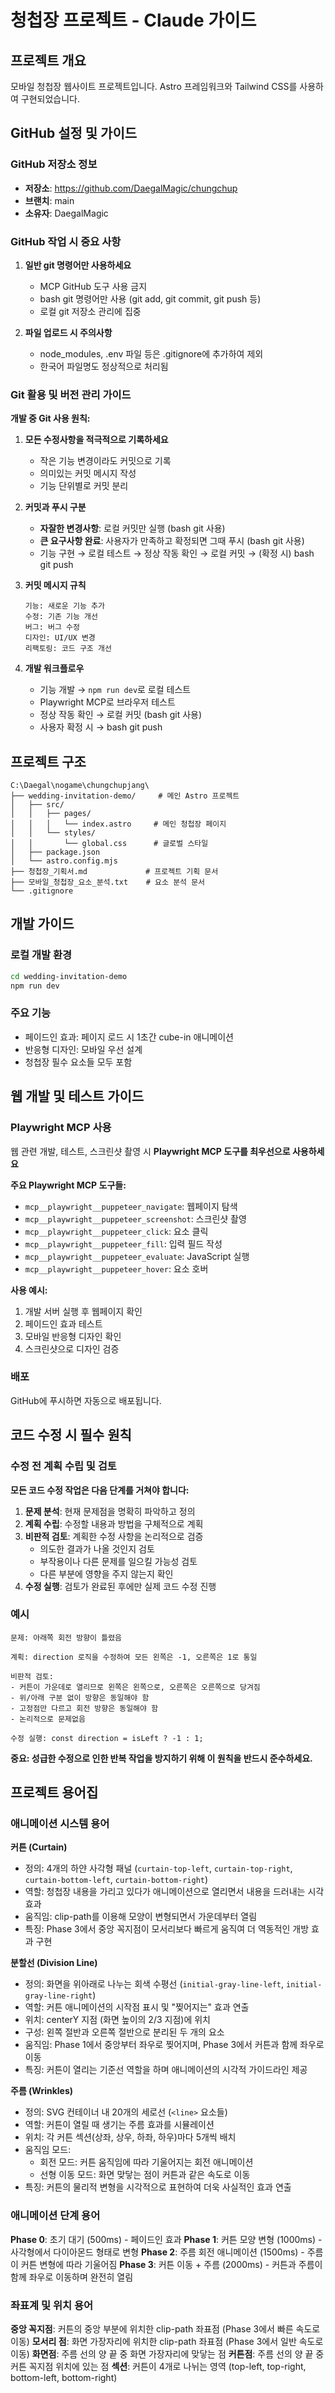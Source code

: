 # 청첩장 프로젝트 - Claude 가이드

## 프로젝트 개요
모바일 청첩장 웹사이트 프로젝트입니다. Astro 프레임워크와 Tailwind CSS를 사용하여 구현되었습니다.

## GitHub 설정 및 가이드

### GitHub 저장소 정보
- **저장소**: https://github.com/DaegalMagic/chungchup
- **브랜치**: main
- **소유자**: DaegalMagic

### GitHub 작업 시 중요 사항
1. **일반 git 명령어만 사용하세요**
   - MCP GitHub 도구 사용 금지
   - bash git 명령어만 사용 (git add, git commit, git push 등)
   - 로컬 git 저장소 관리에 집중

2. **파일 업로드 시 주의사항**
   - node_modules, .env 파일 등은 .gitignore에 추가하여 제외
   - 한국어 파일명도 정상적으로 처리됨

### Git 활용 및 버전 관리 가이드

**개발 중 Git 사용 원칙:**
1. **모든 수정사항을 적극적으로 기록하세요**
   - 작은 기능 변경이라도 커밋으로 기록
   - 의미있는 커밋 메시지 작성
   - 기능 단위별로 커밋 분리

2. **커밋과 푸시 구분**
   - **자잘한 변경사항**: 로컬 커밋만 실행 (bash git 사용)
   - **큰 요구사항 완료**: 사용자가 만족하고 확정되면 그때 푸시 (bash git 사용)
   - 기능 구현 → 로컬 테스트 → 정상 작동 확인 → 로컬 커밋 → (확정 시) bash git push

3. **커밋 메시지 규칙**
   ```
   기능: 새로운 기능 추가
   수정: 기존 기능 개선
   버그: 버그 수정
   디자인: UI/UX 변경
   리팩토링: 코드 구조 개선
   ```

4. **개발 워크플로우**
   - 기능 개발 → `npm run dev`로 로컬 테스트
   - Playwright MCP로 브라우저 테스트
   - 정상 작동 확인 → 로컬 커밋 (bash git 사용)
   - 사용자 확정 시 → bash git push

## 프로젝트 구조
```
C:\Daegal\nogame\chungchupjang\
├── wedding-invitation-demo/     # 메인 Astro 프로젝트
│   ├── src/
│   │   ├── pages/
│   │   │   └── index.astro     # 메인 청첩장 페이지
│   │   └── styles/
│   │       └── global.css      # 글로벌 스타일
│   ├── package.json
│   └── astro.config.mjs
├── 청첩장_기획서.md             # 프로젝트 기획 문서
├── 모바일_청첩장_요소_분석.txt    # 요소 분석 문서
└── .gitignore
```

## 개발 가이드

### 로컬 개발 환경
```bash
cd wedding-invitation-demo
npm run dev
```

### 주요 기능
- 페이드인 효과: 페이지 로드 시 1초간 cube-in 애니메이션
- 반응형 디자인: 모바일 우선 설계
- 청첩장 필수 요소들 모두 포함

## 웹 개발 및 테스트 가이드

### Playwright MCP 사용
웹 관련 개발, 테스트, 스크린샷 촬영 시 **Playwright MCP 도구를 최우선으로 사용하세요**

**주요 Playwright MCP 도구들:**
- `mcp__playwright__puppeteer_navigate`: 웹페이지 탐색
- `mcp__playwright__puppeteer_screenshot`: 스크린샷 촬영
- `mcp__playwright__puppeteer_click`: 요소 클릭
- `mcp__playwright__puppeteer_fill`: 입력 필드 작성
- `mcp__playwright__puppeteer_evaluate`: JavaScript 실행
- `mcp__playwright__puppeteer_hover`: 요소 호버

**사용 예시:**
1. 개발 서버 실행 후 웹페이지 확인
2. 페이드인 효과 테스트
3. 모바일 반응형 디자인 확인
4. 스크린샷으로 디자인 검증

### 배포
GitHub에 푸시하면 자동으로 배포됩니다.

## 코드 수정 시 필수 원칙

### 수정 전 계획 수립 및 검토
**모든 코드 수정 작업은 다음 단계를 거쳐야 합니다:**

1. **문제 분석**: 현재 문제점을 명확히 파악하고 정의
2. **계획 수립**: 수정할 내용과 방법을 구체적으로 계획
3. **비판적 검토**: 계획한 수정 사항을 논리적으로 검증
   - 의도한 결과가 나올 것인지 검토
   - 부작용이나 다른 문제를 일으킬 가능성 검토
   - 다른 부분에 영향을 주지 않는지 확인
4. **수정 실행**: 검토가 완료된 후에만 실제 코드 수정 진행

### 예시
```
문제: 아래쪽 회전 방향이 틀렸음

계획: direction 로직을 수정하여 모든 왼쪽은 -1, 오른쪽은 1로 통일

비판적 검토:
- 커튼이 가운데로 열리므로 왼쪽은 왼쪽으로, 오른쪽은 오른쪽으로 당겨짐
- 위/아래 구분 없이 방향은 동일해야 함
- 고정점만 다르고 회전 방향은 동일해야 함
- 논리적으로 문제없음

수정 실행: const direction = isLeft ? -1 : 1;
```

**중요: 성급한 수정으로 인한 반복 작업을 방지하기 위해 이 원칙을 반드시 준수하세요.**

## 프로젝트 용어집

### 애니메이션 시스템 용어
**커튼 (Curtain)**
- 정의: 4개의 하얀 사각형 패널 (`curtain-top-left`, `curtain-top-right`, `curtain-bottom-left`, `curtain-bottom-right`)
- 역할: 청첩장 내용을 가리고 있다가 애니메이션으로 열리면서 내용을 드러내는 시각 효과
- 움직임: clip-path를 이용해 모양이 변형되면서 가운데부터 열림
- 특징: Phase 3에서 중앙 꼭지점이 모서리보다 빠르게 움직여 더 역동적인 개방 효과 구현

**분할선 (Division Line)**
- 정의: 화면을 위아래로 나누는 회색 수평선 (`initial-gray-line-left`, `initial-gray-line-right`)
- 역할: 커튼 애니메이션의 시작점 표시 및 "찢어지는" 효과 연출
- 위치: centerY 지점 (화면 높이의 2/3 지점)에 위치
- 구성: 왼쪽 절반과 오른쪽 절반으로 분리된 두 개의 요소
- 움직임: Phase 1에서 중앙부터 좌우로 찢어지며, Phase 3에서 커튼과 함께 좌우로 이동
- 특징: 커튼이 열리는 기준선 역할을 하며 애니메이션의 시각적 가이드라인 제공

**주름 (Wrinkles)**
- 정의: SVG 컨테이너 내 20개의 세로선 (`<line>` 요소들)
- 역할: 커튼이 열릴 때 생기는 주름 효과를 시뮬레이션
- 위치: 각 커튼 섹션(상좌, 상우, 하좌, 하우)마다 5개씩 배치
- 움직임 모드:
  - 회전 모드: 커튼 움직임에 따라 기울어지는 회전 애니메이션
  - 선형 이동 모드: 화면 맞닿는 점이 커튼과 같은 속도로 이동
- 특징: 커튼의 물리적 변형을 시각적으로 표현하여 더욱 사실적인 효과 연출

### 애니메이션 단계 용어
**Phase 0**: 초기 대기 (500ms) - 페이드인 효과
**Phase 1**: 커튼 모양 변형 (1000ms) - 사각형에서 다이아몬드 형태로 변형
**Phase 2**: 주름 회전 애니메이션 (1500ms) - 주름이 커튼 변형에 따라 기울어짐
**Phase 3**: 커튼 이동 + 주름 (2000ms) - 커튼과 주름이 함께 좌우로 이동하며 완전히 열림

### 좌표계 및 위치 용어
**중앙 꼭지점**: 커튼의 중앙 부분에 위치한 clip-path 좌표점 (Phase 3에서 빠른 속도로 이동)
**모서리 점**: 화면 가장자리에 위치한 clip-path 좌표점 (Phase 3에서 일반 속도로 이동)
**화면점**: 주름 선의 양 끝 중 화면 가장자리에 맞닿는 점
**커튼점**: 주름 선의 양 끝 중 커튼 꼭지점 위치에 있는 점
**섹션**: 커튼이 4개로 나뉘는 영역 (top-left, top-right, bottom-left, bottom-right)